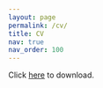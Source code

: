 ```yaml
---
layout: page
permalink: /cv/
title: CV
nav: true
nav_order: 100
---
```


<object data="{{ '/assets/pdf/ngmarchant-cv.pdf' | relative_url }}" width="100%" height="800" type='application/pdf'>
    <p>Click <a href="{{ '/assets/pdf/ngmarchant-cv.pdf' | relative_url }}">here</a> to download.</p>
</object>

